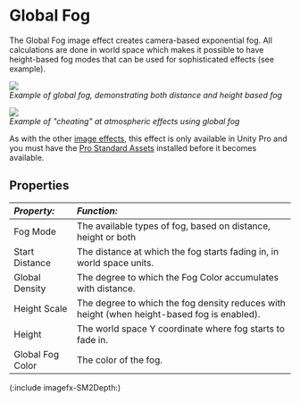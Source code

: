 Global Fog
==========


The <span class=keyword>Global Fog</span> image effect creates camera-based exponential fog. All calculations are done in world space which makes it possible to have height-based fog modes that can be used for sophisticated effects (see example).

![](http://docwiki.hq.unity3d.com/uploads/Main/GlobalFogExample.png)  
_Example of global fog, demonstrating both distance and height based fog_

![](http://docwiki.hq.unity3d.com/uploads/Main/Athmospheric.png)  
_Example of "cheating" at atmospheric effects using global fog_

As with the other [image effects](comp-ImageEffects.html), this effect is only available in Unity Pro and you must have the [Pro Standard Assets](HOWTO-InstallStandardAssets.html) installed before it becomes available.

Properties
----------


|**_Property:_** |**_Function:_** |
|:---|:---|
|<span class=component>Fog Mode</span> |The available types of fog, based on distance, height or both|
|<span class=component>Start Distance</span> |The distance at which the fog starts fading in, in world space units.|
|<span class=component>Global Density</span> |The degree to which the <span class=component>Fog Color</span> accumulates with distance.|
|<span class=component>Height Scale</span> |The degree to which the fog density reduces with height (when height-based fog is enabled).|
|<span class=component>Height</span> |The world space Y coordinate where fog starts to fade in.|
|<span class=component>Global Fog Color</span> |The color of the fog.|

(:include imagefx-SM2Depth:)

